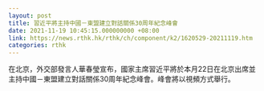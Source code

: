 ```yaml
---
layout: post
title: 習近平將主持中國－東盟建立對話關係30周年紀念峰會
date: 2021-11-19 10:45:15.000000000 +08:00
link: https://news.rthk.hk/rthk/ch/component/k2/1620529-20211119.htm
categories: rthk
---
```


在北京，外交部發言人華春瑩宣布，國家主席習近平將於本月22日在北京出席並主持中國－東盟建立對話關係30周年紀念峰會。峰會將以視頻方式舉行。
